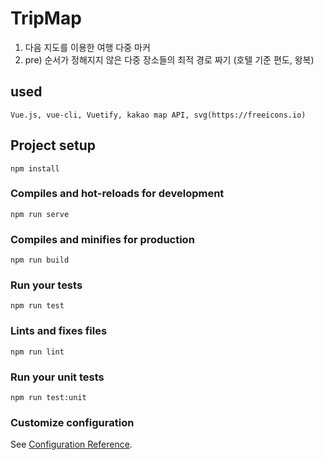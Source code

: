 # TripMap
1. 다음 지도를 이용한 여행 다중 마커
2. pre) 순서가 정해지지 않은 다중 장소들의 최적 경로 짜기 (호텔 기준 편도, 왕복)
## used
```
Vue.js, vue-cli, Vuetify, kakao map API, svg(https://freeicons.io)
```
## Project setup
```
npm install
```

### Compiles and hot-reloads for development
```
npm run serve
```

### Compiles and minifies for production
```
npm run build
```

### Run your tests
```
npm run test
```

### Lints and fixes files
```
npm run lint
```

### Run your unit tests
```
npm run test:unit
```

### Customize configuration
See [Configuration Reference](https://cli.vuejs.org/config/).
